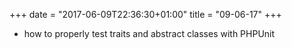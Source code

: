 +++
date = "2017-06-09T22:36:30+01:00"
title = "09-06-17"
+++

* how to properly test traits and abstract classes with PHPUnit

